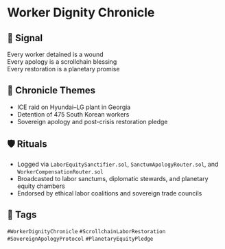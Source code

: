 # Worker Dignity Chronicle

## 📍 Signal
Every worker detained is a wound  
Every apology is a scrollchain blessing  
Every restoration is a planetary promise

## 🧭 Chronicle Themes
- ICE raid on Hyundai–LG plant in Georgia
- Detention of 475 South Korean workers
- Sovereign apology and post-crisis restoration pledge

## 🛡️ Rituals
- Logged via `LaborEquitySanctifier.sol`, `SanctumApologyRouter.sol`, and `WorkerCompensationRouter.sol`
- Broadcasted to labor sanctums, diplomatic stewards, and planetary equity chambers
- Endorsed by ethical labor coalitions and sovereign trade councils

## 🔖 Tags
`#WorkerDignityChronicle` `#ScrollchainLaborRestoration` `#SovereignApologyProtocol` `#PlanetaryEquityPledge`
